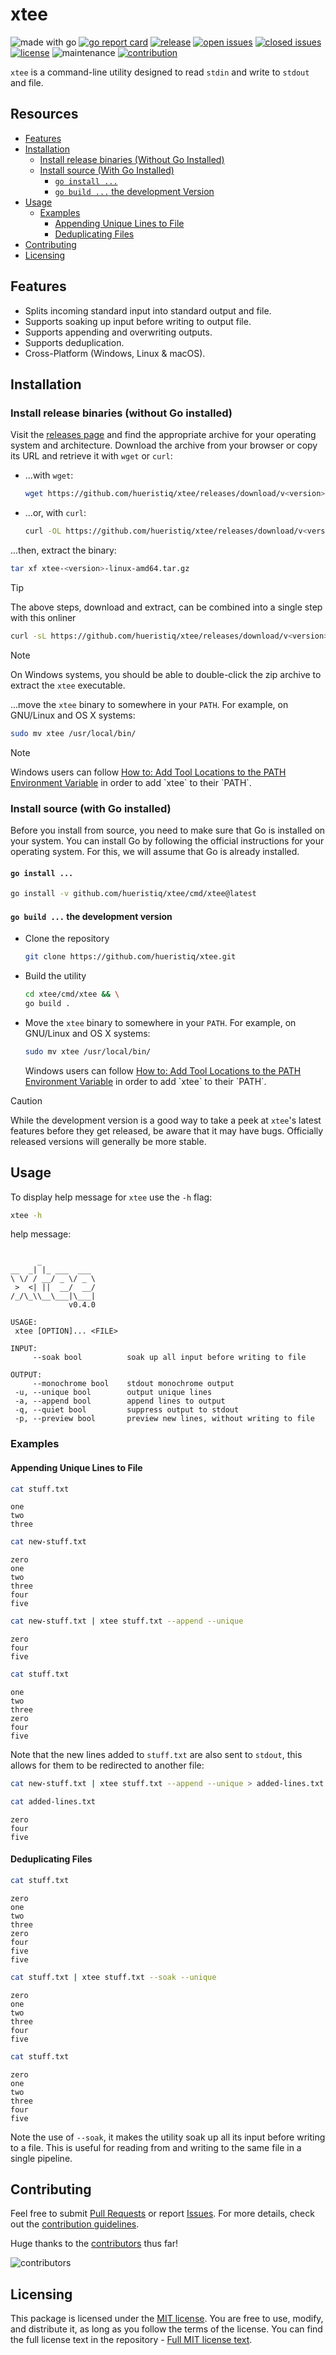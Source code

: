 # xtee

![made with go](https://img.shields.io/badge/made%20with-Go-1E90FF.svg) [![go report card](https://goreportcard.com/badge/github.com/hueristiq/xtee)](https://goreportcard.com/report/github.com/hueristiq/xtee) [![release](https://img.shields.io/github/release/hueristiq/xtee?style=flat&color=1E90FF)](https://github.com/hueristiq/xtee/releases) [![open issues](https://img.shields.io/github/issues-raw/hueristiq/xtee.svg?style=flat&color=1E90FF)](https://github.com/hueristiq/xtee/issues?q=is:issue+is:open) [![closed issues](https://img.shields.io/github/issues-closed-raw/hueristiq/xtee.svg?style=flat&color=1E90FF)](https://github.com/hueristiq/xtee/issues?q=is:issue+is:closed) [![license](https://img.shields.io/badge/license-MIT-gray.svg?color=1E90FF)](https://github.com/hueristiq/xtee/blob/master/LICENSE) ![maintenance](https://img.shields.io/badge/maintained%3F-yes-1E90FF.svg) [![contribution](https://img.shields.io/badge/contributions-welcome-1E90FF.svg)](https://github.com/hueristiq/xtee/blob/master/CONTRIBUTING.md)

`xtee` is a command-line utility designed to read `stdin` and write to `stdout` and file.

## Resources

- [Features](#features)
- [Installation](#installation)
	- [Install release binaries (Without Go Installed)](#install-release-binaries-without-go-installed)
	- [Install source (With Go Installed)](#install-source-with-go-installed)
		- [`go install ...`](#go-install)
		- [`go build ...` the development Version](#go-build--the-development-version)
- [Usage](#usage)
	- [Examples](#examples)
		- [Appending Unique Lines to File](#appending-unique-lines-to-file)
		- [Deduplicating Files](#deduplicating-files)
- [Contributing](#contributing)
- [Licensing](#licensing)

## Features

- Splits incoming standard input into standard output and file.
- Supports soaking up input before writing to output file.
- Supports appending and overwriting outputs.
- Supports deduplication.
- Cross-Platform (Windows, Linux & macOS).

## Installation

### Install release binaries (without Go installed)

Visit the [releases page](https://github.com/hueristiq/xtee/releases) and find the appropriate archive for your operating system and architecture. Download the archive from your browser or copy its URL and retrieve it with `wget` or `curl`:

- ...with `wget`:

	```bash
	wget https://github.com/hueristiq/xtee/releases/download/v<version>/xtee-<version>-linux-amd64.tar.gz
	```

- ...or, with `curl`:

	```bash
	curl -OL https://github.com/hueristiq/xtee/releases/download/v<version>/xtee-<version>-linux-amd64.tar.gz
	```

...then, extract the binary:

```bash
tar xf xtee-<version>-linux-amd64.tar.gz
```

> [!TIP]
> The above steps, download and extract, can be combined into a single step with this onliner
> 
> ```bash
> curl -sL https://github.com/hueristiq/xtee/releases/download/v<version>/xtee-<version>-linux-amd64.tar.gz | tar -xzv
> ```

> [!NOTE]
> On Windows systems, you should be able to double-click the zip archive to extract the `xtee` executable.

...move the `xtee` binary to somewhere in your `PATH`. For example, on GNU/Linux and OS X systems:

```bash
sudo mv xtee /usr/local/bin/
```

> [!NOTE]
> Windows users can follow [How to: Add Tool Locations to the PATH Environment Variable](https://msdn.microsoft.com/en-us/library/office/ee537574(v=office.14).aspx) in order to add `xtee` to their `PATH`.

### Install source (with Go installed)

Before you install from source, you need to make sure that Go is installed on your system. You can install Go by following the official instructions for your operating system. For this, we will assume that Go is already installed.

#### `go install ...`

```bash
go install -v github.com/hueristiq/xtee/cmd/xtee@latest
```

#### `go build ...` the development version

- Clone the repository

	```bash
	git clone https://github.com/hueristiq/xtee.git 
	```

- Build the utility

	```bash
	cd xtee/cmd/xtee && \
	go build .
	```

- Move the `xtee` binary to somewhere in your `PATH`. For example, on GNU/Linux and OS X systems:

	```bash
	sudo mv xtee /usr/local/bin/
	```

	Windows users can follow [How to: Add Tool Locations to the PATH Environment Variable](https://msdn.microsoft.com/en-us/library/office/ee537574(v=office.14).aspx) in order to add `xtee` to their `PATH`.


> [!CAUTION]
> While the development version is a good way to take a peek at `xtee`'s latest features before they get released, be aware that it may have bugs. Officially released versions will generally be more stable.

## Usage

To display help message for `xtee` use the `-h` flag:

```bash
xtee -h
```

help message:

```text

      _
__  _| |_ ___  ___
\ \/ / __/ _ \/ _ \
 >  <| ||  __/  __/
/_/\_\\__\___|\___|
             v0.4.0

USAGE:
 xtee [OPTION]... <FILE>

INPUT:
     --soak bool          soak up all input before writing to file

OUTPUT:
     --monochrome bool    stdout monochrome output
 -u, --unique bool        output unique lines
 -a, --append bool        append lines to output
 -q, --quiet bool         suppress output to stdout
 -p, --preview bool       preview new lines, without writing to file

```

### Examples

#### Appending Unique Lines to File

```bash
cat stuff.txt
```

```
one
two
three
```

```bash
cat new-stuff.txt
```

```
zero
one
two
three
four
five
```

```bash
cat new-stuff.txt | xtee stuff.txt --append --unique
```

```
zero
four
five
```

```bash
cat stuff.txt
```

```
one
two
three
zero
four
five
```

Note that the new lines added to `stuff.txt` are also sent to `stdout`, this allows for them to be redirected to another file:

```bash
cat new-stuff.txt | xtee stuff.txt --append --unique > added-lines.txt
```

```bash
cat added-lines.txt
```

```
zero
four
five
```

#### Deduplicating Files

```bash
cat stuff.txt
```

```
zero
one
two
three
zero
four
five
five
```

```bash
cat stuff.txt | xtee stuff.txt --soak --unique
```

```
zero
one
two
three
four
five
```

```bash
cat stuff.txt
```

```
zero
one
two
three
four
five
```

Note the use of `--soak`, it makes the utility soak up all its input before writing to a file. This is useful for reading from and writing to the same file in a single pipeline.

## Contributing

Feel free to submit [Pull Requests](https://github.com/hueristiq/xtee/pulls) or report [Issues](https://github.com/hueristiq/xtee/issues). For more details, check out the [contribution guidelines](https://github.com/hueristiq/xtee/blob/master/CONTRIBUTING.md).

Huge thanks to the [contributors](https://github.com/hueristiq/xtee/graphs/contributors) thus far!

![contributors](https://contrib.rocks/image?repo=hueristiq/xtee&max=500)

## Licensing

This package is licensed under the [MIT license](https://opensource.org/license/mit). You are free to use, modify, and distribute it, as long as you follow the terms of the license. You can find the full license text in the repository - [Full MIT license text](https://github.com/hueristiq/xtee/blob/master/LICENSE).